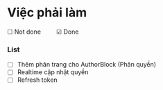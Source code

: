# Việc phải làm

&#x2610; Not done   &emsp;&emsp;   &#x2611; Done

### List 
- &#x2610; Thêm phân trang cho AuthorBlock (Phân quyền)
- &#x2610; Realtime cập nhật quyền
- &#x2610; Refresh token